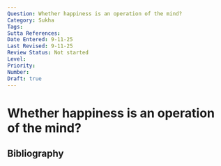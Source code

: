 ```yaml
---
Question: Whether happiness is an operation of the mind?
Category: Sukha
Tags: 
Sutta References: 
Date Entered: 9-11-25
Last Revised: 9-11-25
Review Status: Not started
Level: 
Priority: 
Number: 
Draft: true
---
```


# Whether happiness is an operation of the mind?

## Bibliography

<!-- 

Notes:



-->